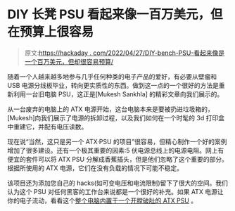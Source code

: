 # DIY 长凳 PSU 看起来像一百万美元，但在预算上很容易

> 原文:[https://hackaday . com/2022/04/27/DIY-bench-PSU-看起来像是一个百万美元，但却很容易预算/](https://hackaday.com/2022/04/27/diy-bench-psu-looks-like-a-million-bucks-but-is-easy-on-the-budget/)

随着一个人越来越多地参与几乎任何种类的电子产品的爱好，有必要从壁瘤和 USB 电源分线板毕业，转向更实质性的东西。做到这一点的一个很好的方法是重新利用一台旧电脑 PSU，这正是[Mukesh Sankhla] 的精彩文章向我们展示的。

从一台废弃的电脑上的 ATX 电源开始，这台电脑本来是要被扔进垃圾箱的，[Mukesh]向我们展示了电源的拆卸过程，以及我们如何在一个时髦的 3d 打印盒中重建它，并配有电压读数。

现在说“当然，这只是另一个 ATX·PSU 的项目”很容易，但精心制作一个好的案例增加了很多建设。还有一个极其重要的因素:5 伏电源总线上的电源电阻。网上有便宜的套件可以将 ATX PSU 分解成香蕉插头，但是他们忽略了这个重要的部分。根据所使用的 ATX 电源，它们在没有负载的情况下可能不稳定。

该项目还为添加您自己的 hacks(如可变电压和电流限制)留下了很大的空间。我们认为这个 PSU 对任何黑客的工作台来说都是一个很好的补充。如果 ATX 电源让你的电子流动，看看这个[整个电脑内置于一个开膛破肚的 ATX PSU](https://hackaday.com/2017/11/24/modder-puts-computer-inside-a-power-supply/) 。